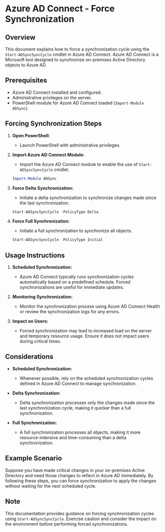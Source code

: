 # Azure AD Connect - Force Synchronization

## Overview

This document explains how to force a synchronization cycle using the `Start-ADSyncSyncCycle` cmdlet in Azure AD Connect. Azure AD Connect is a Microsoft tool designed to synchronize on-premises Active Directory objects to Azure AD.

## Prerequisites

- Azure AD Connect installed and configured.
- Administrative privileges on the server.
- PowerShell module for Azure AD Connect loaded (`Import-Module ADSync`).

## Forcing Synchronization Steps

1. **Open PowerShell:**
   - Launch PowerShell with administrative privileges.

2. **Import Azure AD Connect Module:**
   - Import the Azure AD Connect module to enable the use of `Start-ADSyncSyncCycle` cmdlet.
   ```powershell
   Import-Module ADSync
   ```

3. **Force Delta Synchronization:**
   - Initiate a delta synchronization to synchronize changes made since the last synchronization.
   ```powershell
   Start-ADSyncSyncCycle -PolicyType Delta
   ```

4. **Force Full Synchronization:**
   - Initiate a full synchronization to synchronize all objects.
   ```powershell
   Start-ADSyncSyncCycle -PolicyType Initial
   ```

## Usage Instructions

1. **Scheduled Synchronization:**
   - Azure AD Connect typically runs synchronization cycles automatically based on a predefined schedule. Forced synchronizations are useful for immediate updates.

2. **Monitoring Synchronization:**
   - Monitor the synchronization process using Azure AD Connect Health or review the synchronization logs for any errors.

3. **Impact on Users:**
   - Forced synchronization may lead to increased load on the server and temporary resource usage. Ensure it does not impact users during critical times.

## Considerations

- **Scheduled Synchronization:**
  - Whenever possible, rely on the scheduled synchronization cycles defined in Azure AD Connect to manage synchronization.

- **Delta Synchronization:**
  - Delta synchronization processes only the changes made since the last synchronization cycle, making it quicker than a full synchronization.

- **Full Synchronization:**
  - A full synchronization processes all objects, making it more resource-intensive and time-consuming than a delta synchronization.

## Example Scenario

Suppose you have made critical changes in your on-premises Active Directory and need those changes to reflect in Azure AD immediately. By following these steps, you can force synchronization to apply the changes without waiting for the next scheduled cycle.

## Note

This documentation provides guidance on forcing synchronization cycles using `Start-ADSyncSyncCycle`. Exercise caution and consider the impact on the environment before performing forced synchronizations.
